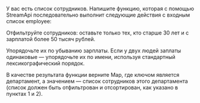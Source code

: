 У вас есть список сотрудников. Напишите функцию, которая с помощью StreamApi последовательно выполнит следующие действия
с входным список employee:

Отфильтруйте сотрудников: оставьте только тех, кто старше 30 лет и с зарплатой более 50 тысяч рублей.

Упорядочьте их по убыванию зарплаты. Если у двух людей заплаты одинаковые — упорядочьте их по имени, используя
стандартный лексикографический порядок.

В качестве результата функции верните Map, где ключом является департамент, а значением — список сотрудников этого
департамента (список должен быть отфильтрован и отсортирован, как указано в пунктах 1 и 2).